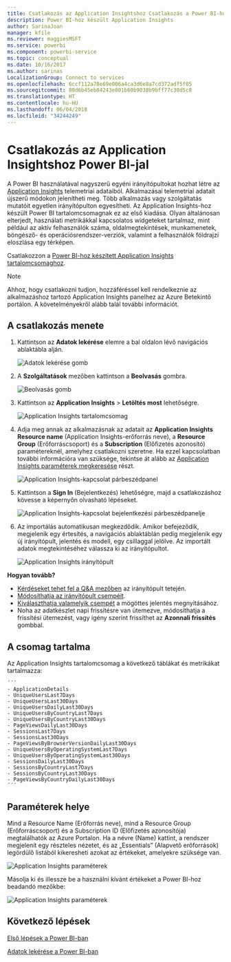 ```yaml
---
title: Csatlakozás az Application Insightshoz Csatlakozás a Power BI-hoz
description: Power BI-hoz készült Application Insights
author: SarinaJoan
manager: kfile
ms.reviewer: maggiesMSFT
ms.service: powerbi
ms.component: powerbi-service
ms.topic: conceptual
ms.date: 10/16/2017
ms.author: sarinas
LocalizationGroup: Connect to services
ms.openlocfilehash: 6ccf112a78e69e006a4ca3d6e8a7cd372adf5f05
ms.sourcegitcommit: 80d6b45eb84243e801b60b9038b9bff77c30d5c8
ms.translationtype: HT
ms.contentlocale: hu-HU
ms.lasthandoff: 06/04/2018
ms.locfileid: "34244249"
---
```

# <a name="connect-to-application-insights-with-power-bi"></a>Csatlakozás az Application Insightshoz Power BI-jal
A Power BI használatával nagyszerű egyéni irányítópultokat hozhat létre az [Application Insights](https://azure.microsoft.com/documentation/articles/app-insights-overview/) telemetriai adataiból. Alkalmazásai telemetriai adatait újszerű módokon jelenítheti meg. Több alkalmazás vagy szolgáltatás mutatóit egyetlen irányítópulton egyesítheti. Az Application Insights-hoz készült Power BI tartalomcsomagnak ez az első kiadása. Olyan általánosan elterjedt, használati metrikákkal kapcsolatos widgeteket tartalmaz, mint például az aktív felhasználók száma, oldalmegtekintések, munkamenetek, böngésző- és operációsrendszer-verziók, valamint a felhasználók földrajzi eloszlása egy térképen.

Csatlakozzon a [Power BI-hoz készített Application Insights tartalomcsomaghoz](https://app.powerbi.com/getdata/services/application-insights).

>[!NOTE]
>Ahhoz, hogy csatlakozni tudjon, hozzáféréssel kell rendelkeznie az alkalmazáshoz tartozó Application Insights panelhez az Azure Betekintő portálon. A követelményekről alább talál további információt.

## <a name="how-to-connect"></a>A csatlakozás menete
1. Kattintson az **Adatok lekérése** elemre a bal oldalon lévő navigációs ablaktábla alján.
   
    ![Adatok lekérése gomb](media/service-connect-to-application-insights/pbi_getdata.png)
2. A **Szolgáltatások** mezőben kattintson a **Beolvasás** gombra.
   
    ![Beolvasás gomb](media/service-connect-to-application-insights/pbi_getservices.png)
3. Kattintson az **Application Insights** > **Letöltés most** lehetőségre.
   
    ![Application Insights tartalomcsomag](media/service-connect-to-application-insights/appinsights.png)
4. Adja meg annak az alkalmazásnak az adatait az **Application Insights Resource name** (Application Insights-erőforrás neve), a **Resource Group** (Erőforráscsoport) és a **Subscription** (Előfizetés azonosító) paramétereknél, amelyhez csatlakozni szeretne. Ha ezzel kapcsolatban további információra van szüksége, tekintse át alább az [Application Insights paraméterek megkeresése](#FindingAppInsightsParams) részt.
   
    ![Application Insights-kapcsolat párbeszédpanel](media/service-connect-to-application-insights/pbi_contpkappinsitconnectndialog.png)    
5. Kattintson a **Sign In** (Bejelentkezés) lehetőségre, majd a csatlakozáshoz kövesse a képernyőn olvasható lépéseket.
   
    ![Application Insights-kapcsolat bejelentkezési párbeszédpanelje](media/service-connect-to-application-insights/pbi_contpkappinsitconnectn2.png)
6. Az importálás automatikusan megkezdődik. Amikor befejeződik, megjelenik egy értesítés, a navigációs ablaktáblán pedig megjelenik egy új irányítópult, jelentés és modell, egy csillaggal jelölve.  Az importált adatok megtekintéséhez válassza ki az irányítópultot.
   
    ![Application Insights irányítópult](media/service-connect-to-application-insights/pbi_contpkappinsitdash.png)

**Hogyan tovább?**

* [Kérdéseket tehet fel a Q&A mezőben](power-bi-q-and-a.md) az irányítópult tetején.
* [Módosíthatja az irányítópult csempéit](service-dashboard-edit-tile.md).
* [Kiválaszthatja valamelyik csempét](service-dashboard-tiles.md) a mögöttes jelentés megnyitásához.
* Noha az adatkészlet napi frissítésre van ütemezve, módosíthatja a frissítési ütemezést, vagy igény szerint frissíthet az **Azonnali frissítés** gombbal.

## <a name="whats-included"></a>A csomag tartalma
Az Application Insights tartalomcsomag a következő táblákat és metrikákat tartalmazza:  

    ´´´
    - ApplicationDetails  
    - UniqueUsersLast7Days   
    - UniqueUsersLast30Days   
    - UniqueUsersDailyLast30Days  
    - UniqueUsersByCountryLast7Days  
    - UniqueUsersByCountryLast30Days   
    - PageViewsDailyLast30Days   
    - SessionsLast7Days   
    - SessionsLast30Days  
    - PageViewsByBrowserVersionDailyLast30Days   
    - UniqueUsersByOperatingSystemLast7Days   
    - UniqueUsersByOperatingSystemLast30Days    
    - SessionsDailyLast30Days   
    - SessionsByCountryLast7Days   
    - SessionsByCountryLast30Days   
    - PageViewsByCountryDailyLast30Days  
    ´´´ 

<a name="FindingAppInsightsParams"></a>

## <a name="finding-parameters"></a>Paraméterek helye
Mind a Resource Name (Erőforrás neve), mind a Resource Group (Erőforráscsoport) és a Subscription ID (Előfizetés azonosítója) megtalálhatók az Azure Portalon. Ha a névre (Name) kattint, a rendszer megjelenít egy részteles nézetet, és az „Essentials” (Alapvető erőforrások) legördülő listából kikeresheti azokat az értékeket, amelyekre szüksége van.

![Application Insights paraméterek](media/service-connect-to-application-insights/pbi_contpkappinsitparams.png)

Másolja ki és illessze be a használni kívánt értékeket a Power BI-hoz beadandó mezőkbe:

![Application Insights paraméterek](media/service-connect-to-application-insights/pbi_contpkappinsitparam2.png)

## <a name="next-steps"></a>Következő lépések
[Első lépések a Power BI-ban](service-get-started.md)

[Adatok lekérése a Power BI-ban](service-get-data.md)

